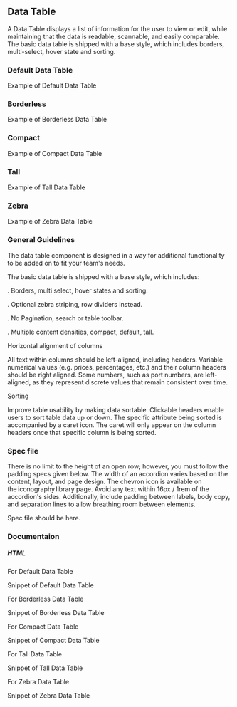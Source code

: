 ## Data Table

A Data Table displays a list of information for the user to view or edit, while maintaining that the data is readable, scannable, and easily comparable. The basic data table is shipped with a base style, which includes borders, multi-select, hover state and sorting. 

### Default Data Table

Example of Default Data Table

### Borderless

Example of Borderless Data Table

### Compact

Example of Compact Data Table

### Tall

Example of Tall Data Table

### Zebra

Example of Zebra Data Table

### General Guidelines

The data table component is designed in a way for additional functionality to be added on to fit your team's needs.

The basic data table is shipped with a base style, which includes:

\. Borders, multi select, hover states and sorting.

\. Optional zebra striping, row dividers instead.

\. No Pagination, search or table toolbar.

\. Multiple content densities, compact, default, tall.

Horizontal alignment of columns

All text within columns should be left-aligned, including headers. Variable numerical values (e.g. prices, percentages, etc.) and their column headers should be right aligned. Some numbers, such as port numbers, are left-aligned, as they represent discrete values that remain consistent over time.

Sorting

Improve table usability by making data sortable. Clickable headers enable users to sort table data up or down. The specific attribute being sorted is accompanied by a caret icon. The caret will only appear on the column headers once that specific column is being sorted.

### Spec file

There is no limit to the height of an open row; however, you must follow the padding specs given below. The width of an accordion varies based on the content, layout, and page design. The chevron icon is available on the iconography library page. Avoid any text within 16px / 1rem of the accordion's sides. Additionally, include padding between labels, body copy, and separation lines to allow breathing room between elements. 

Spec file should be here.

### Documentaion

##### HTML

For Default Data Table

Snippet of Default Data Table

For Borderless Data Table

Snippet of Borderless Data Table

For Compact Data Table

Snippet of Compact Data Table

For Tall Data Table

Snippet of Tall Data Table

For Zebra Data Table

Snippet of Zebra Data Table
